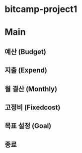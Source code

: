 # bitcamp-project1

# Main
 
## 예산 (Budget)
## 지출 (Expend)
## 월 결산 (Monthly)
## 고정비 (Fixedcost)
## 목표 설정 (Goal)
## 종료
